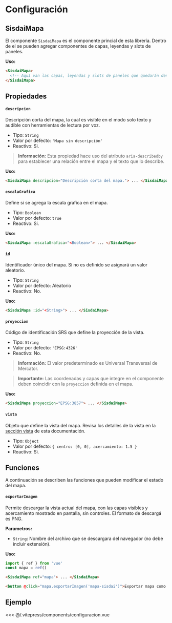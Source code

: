 <script setup>
import EjemploConfiguracion from "./../.vitepress/components/configuracion.vue";
</script>

# Configuración

## SisdaiMapa

El componente `SisdaiMapa` es el componente princial de esta librería. Dentro de el se pueden agregar componentes de capas, leyendas y slots de paneles.

**Uso:**

```html
<SisdaiMapa>
  <!-- Aquí van las capas, leyendas y slots de paneles que quedarán dentro del mapa -->
</SisdaiMapa>
```

## Propiedades

#### `descripcion`

Descripción corta del mapa, la cual es visible en el modo solo texto y audible con herramientas de lectura por voz.

- Tipo: `String`
- Valor por defecto: `'Mapa sin descripción'`
- Reactivo: Si.

> **Información:** Esta propiedad hace uso del atributo `aria-describedby` para establecer una relación entre el mapa y el texto que lo describe.

**Uso:**

```html
<SisdaiMapa descripcion="Descripción corta del mapa."> ... </SisdaiMapa>
```

#### `escalaGrafica`

Define si se agrega la escala grafica en el mapa.

- Tipo: `Boolean`
- Valor por defecto: `true`
- Reactivo: Si.

**Uso:**

```html
<SisdaiMapa :escalaGrafica="<Boolean>"> ... </SisdaiMapa>
```

#### `id`

Identificador único del mapa. Si no es definido se asignará un valor aleatorio.

- Tipo: `String`
- Valor por defecto: Aleatorio
- Reactivo: No.

**Uso:**

```html
<SisdaiMapa :id="<String>"> ... </SisdaiMapa>
```

#### `proyeccion`

Código de identificación SRS que define la proyección de la vista.

- Tipo: `String`
- Valor por defecto: `'EPSG:4326'`
- Reactivo: No.

> **Información:** El valor predeterminado es Universal Transversal de Mercator.

> **Importante:** Las coordenadas y capas que integre en el componente deben coincidir con la `proyeccion` definida en el mapa.

**Uso:**

```html
<SisdaiMapa proyeccion="EPSG:3857"> ... </SisdaiMapa>
```

#### `vista`

Objeto que define la vista del mapa. Revisa los detalles de la vista en la [sección vista](/comienza/vista.html) de esta documentación.

- Tipo: `Object`
- Valor por defecto: `{ centro: [0, 0], acercamiento: 1.5 }`
- Reactivo: Si.

## Funciones ​

A continuación se describen las funciones que pueden modificar el estado del mapa.

#### `exportarImagen`

Permite descargar la vista actual del mapa, con las capas visibles y acercamiento mostrado en pantalla, sin controles. El formato de descargá es PNG.

**Parametros:**

- `String`: Nombre del archivo que se descargara del navegador (no debe incluir extensión).

**Uso:**

```js
import { ref } from 'vue'
const mapa = ref()
```

```html
<SisdaiMapa ref="mapa"> ... </SisdaiMapa>

<button @click="mapa.exportarImagen('mapa-sisdai')">Exportar mapa como imagen</button>
```

## Ejemplo

<EjemploConfiguracion />

<<< @/.vitepress/components/configuracion.vue
